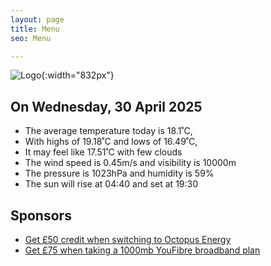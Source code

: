 ```yaml
---
layout: page
title: Menu
seo: Menu

---
```


![Logo](/images/logo.jpg){:width="832px"}

<!-- weather_marker starts -->
## On Wednesday, 30 April 2025

- The average temperature today is 18.1˚C,
- With highs of 19.18˚C and lows of 16.49˚C,
- It may feel like 17.51˚C with few clouds
- The wind speed is 0.45m/s and visibility is 10000m
- The pressure is 1023hPa and humidity is 59%
- The sun will rise at 04:40 and set at 19:30

<!-- weather_marker ends -->

## Sponsors

- [Get £50 credit when switching to Octopus Energy](https://bit.ly/3oD1nnS)
- [Get £75 when taking a 1000mb YouFibre broadband plan](https://aklam.io/91zWhU?)
